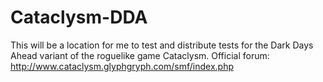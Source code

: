 Cataclysm-DDA
=============

This will be a location for me to test and distribute tests for the Dark Days Ahead variant of the roguelike game Cataclysm. Official forum: http://www.cataclysm.glyphgryph.com/smf/index.php